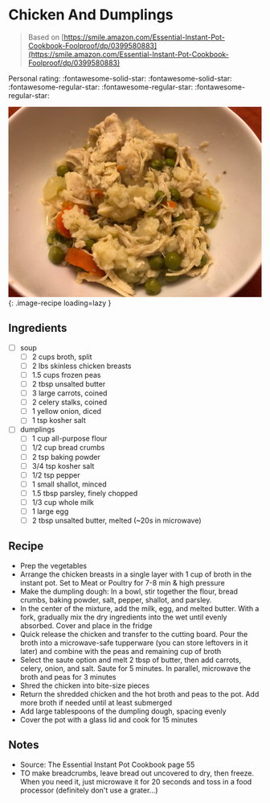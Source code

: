 <!-- Do not modify sections with "AUTO-*". They are updated by make.py -->

# Chicken And Dumplings

> Based on [https://smile.amazon.com/Essential-Instant-Pot-Cookbook-Foolproof/dp/0399580883](https://smile.amazon.com/Essential-Instant-Pot-Cookbook-Foolproof/dp/0399580883)

<!-- rating=2; (User can specify rating on scale of 1-5) -->
<!-- AUTO-UserRating -->
Personal rating: :fontawesome-solid-star: :fontawesome-solid-star: :fontawesome-regular-star: :fontawesome-regular-star: :fontawesome-regular-star:
<!-- /AUTO-UserRating -->

<!-- AUTO-Image -->
![chicken_and_dumplings.jpeg](./chicken_and_dumplings.jpeg){: .image-recipe loading=lazy }
<!-- /AUTO-Image -->

## Ingredients

* [ ] soup
    * [ ] 2 cups broth, split
    * [ ] 2 lbs skinless chicken breasts
    * [ ] 1.5 cups frozen peas
    * [ ] 2 tbsp unsalted butter
    * [ ] 3 large carrots, coined
    * [ ] 2 celery stalks, coined
    * [ ] 1 yellow onion, diced
    * [ ] 1 tsp kosher salt
* [ ] dumplings
    * [ ] 1 cup all-purpose flour
    * [ ] 1/2 cup bread crumbs
    * [ ] 2 tsp baking powder
    * [ ] 3/4 tsp kosher salt
    * [ ] 1/2 tsp pepper
    * [ ] 1 small shallot, minced
    * [ ] 1.5 tbsp parsley, finely chopped
    * [ ] 1/3 cup whole milk
    * [ ] 1 large egg
    * [ ] 2 tbsp unsalted butter, melted (~20s in microwave)

## Recipe

* Prep the vegetables
* Arrange the chicken breasts in a single layer with 1 cup of broth in the instant pot. Set to Meat or Poultry for 7-8 min & high pressure
* Make the dumpling dough: In a bowl, stir together the flour, bread crumbs, baking powder, salt, pepper, shallot, and parsley.
* In the center of the mixture, add the milk, egg, and melted butter. With a fork, gradually mix the dry ingredients into the wet until evenly absorbed. Cover and place in the fridge
* Quick release the chicken and transfer to the cutting board. Pour the broth into a microwave-safe tupperware (you can store leftovers in it later) and combine with the peas and remaining cup of broth
* Select the saute option and melt 2 tbsp of butter, then add carrots, celery, onion, and salt. Saute for 5 minutes. In parallel, microwave the broth and peas for 3 minutes
* Shred the chicken into bite-size pieces
* Return the shredded chicken and the hot broth and peas to the pot. Add more broth if needed until at least submerged
* Add large tablespoons of the dumpling dough, spacing evenly
* Cover the pot with a glass lid and cook for 15 minutes

## Notes

* Source: The Essential Instant Pot Cookbook page 55
* TO make breadcrumbs, leave bread out uncovered to dry, then freeze. When you need it, just microwave it for 20 seconds and toss in a food processor (definitely don't use a grater...)
